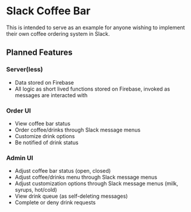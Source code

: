# Slack Coffee Bar
This is intended to serve as an example for anyone wishing to implement their own coffee ordering system in Slack.

## Planned Features

### Server(less)
* Data stored on Firebase
* All logic as short lived functions stored on Firebase, invoked as messages are interacted with

### Order UI
* View coffee bar status
* Order coffee/drinks through Slack message menus
* Customize drink options 
* Be notified of drink status

### Admin UI
* Adjust coffee bar status (open, closed)
* Adjust coffee/drinks menu through Slack message menus
* Adjust customization options through Slack message menus (milk, syrups, hot/cold)
* View drink queue (as self-deleting messages)
* Complete or deny drink requests
